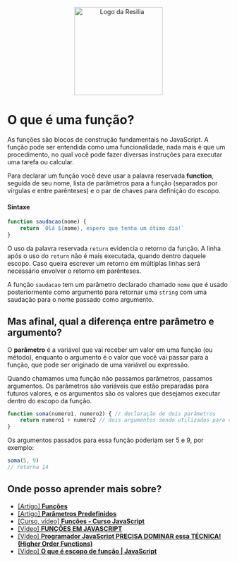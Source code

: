 <!-- VARIAVEIS -->
[funcoes-mdn]: https://developer.mozilla.org/pt-BR/docs/Web/JavaScript/Guide/Functions
[parametros-pre-definidos-mdn]: https://developer.mozilla.org/pt-BR/docs/Web/JavaScript/Reference/Functions/Default_parameters
[funcoes-guanabara-yt]: https://www.youtube.com/watch?v=mc3TKp2XzhI&ab_channel=CursoemV%C3%ADdeo
[funcoes-programador-br-yt]: https://www.youtube.com/watch?v=zNimSYkrs6w&ab_channel=ProgramadorBR
[higher-orders-functions-cod3r-yt]: https://www.youtube.com/watch?v=cGrTcnorZgs&ab_channel=Cod3rCursos
[escopo-funcao-yt]: https://www.youtube.com/watch?v=FqkSOhIuDNU&ab_channel=RogerMelo
<!-- FIM DAS VARIAVEIS -->

<p align="center">
    <img src="./assets/images/resilia_logo.png" alt="Logo da Resilia" width="200px">
</p>

# O que é uma função?
As funções são blocos de construção fundamentais no JavaScript. A função pode ser entendida como uma funcionalidade, nada mais é que um procedimento, no qual você pode fazer diversas instruções para executar uma tarefa ou calcular.

Para declarar um função você deve usar a palavra reservada **function**, seguida de seu nome, lista de parâmetros para a função (separados por vírgulas e entre parênteses) e o par de chaves para definição do escopo.

#### Sintaxe
```javascript
function saudacao(nome) {
    return `Olá ${nome}, espero que tenha um ótimo dia!`
}
```

O uso da palavra reservada `return` evidencia o retorno da função. A linha após o uso do `return` não é mais executada, quando dentro daquele escopo. Caso queira escrever um retorno em múltiplas linhas será necessário envolver o retorno em parênteses.

A função `saudacao` tem um parâmetro declarado chamado `nome` que é usado posteriormente como argumento para retornar uma `string` com uma saudação para o nome passado como argumento.

## Mas afinal, qual a diferença entre parâmetro e argumento?
O **parâmetro** é a variável que vai receber um valor em uma função (ou método), enquanto o argumento é o valor que você vai passar para a função, que pode ser originado de uma variável ou expressão.

Quando chamamos uma função não passamos parâmetros, passamos argumentos. Os parâmetros são variáveis que estão preparadas para futuros valores, e os argumentos são os valores que desejamos executar dentro do escopo da função.

```javascript
function soma(numero1, numero2) { // declaração de dois parâmetros
    return numero1 + numero2 // dois argumentos sendo utilizados para o retorno da função
}
```

Os argumentos passados para essa função poderiam ser 5 e 9, por exemplo:
```javascript
soma(5, 9)
// retorna 14
```

## Onde posso aprender mais sobre?
- [[Artigo] **Funções**][funcoes-mdn]
- [[Artigo] **Parâmetros Predefinidos**][parametros-pre-definidos-mdn]
- [[Curso, vídeo] **Funções - Curso JavaScript**][funcoes-guanabara-yt]
- [[Vídeo] **FUNÇÕES EM JAVASCRIPT**][funcoes-programador-br-yt]
- [[Vídeo] **Programador JavaScript PRECISA DOMINAR essa TÉCNICA! (Higher Order Functions)**][higher-orders-functions-cod3r-yt]
- [[Vídeo] **O que é escopo de função | JavaScript**][escopo-funcao-yt]